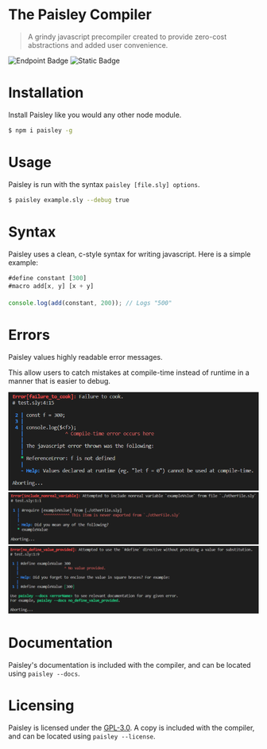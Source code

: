# The Paisley Compiler
> A grindy javascript precompiler created to provide zero-cost abstractions and added user convenience.

![Endpoint Badge](https://img.shields.io/npm/dt/paisley)
![Static Badge](https://img.shields.io/badge/License-GPL--3.0-blue)

# Installation
Install Paisley like you would any other node module.

```sh
$ npm i paisley -g
```

# Usage
Paisley is run with the syntax `paisley [file.sly] options`.

```sh
$ paisley example.sly --debug true
```

# Syntax

Paisley uses a clean, c-style syntax for writing javascript. Here is a simple example:
```js
#define constant [300]
#macro add[x, y] [x + y]

console.log(add(constant, 200)); // Logs "500"
```

# Errors

Paisley values highly readable error messages.

This allow users to catch mistakes at compile-time instead of runtime in a manner that is easier to debug.

![Error Message Example 1](https://raw.githubusercontent.com/FluxFlu/paisley/main/showcase/error_message0.png)
![Error Message Example 2](https://raw.githubusercontent.com/FluxFlu/paisley/main/showcase/error_message1.png)
![Error Message Example 3](https://raw.githubusercontent.com/FluxFlu/paisley/main/showcase/error_message2.png)

# Documentation
Paisley's documentation is included with the compiler, and can be located using `paisley --docs`.

# Licensing

Paisley is licensed under the [GPL-3.0](https://github.com/FluxFlu/paisley/blob/main/LICENSE). A copy is included with the compiler, and can be located using `paisley --license`.